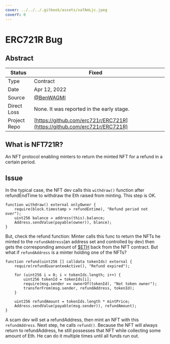 ```yaml
---
cover: ../../../.gitbook/assets/xafAmLjc.jpeg
coverY: 0
---
```


# ERC721R Bug

## Abstract

| Status       | Fixed                                                                    |   |
| ------------ | ------------------------------------------------------------------------ | - |
| Type         | Contract                                                                 |   |
| Date         | Apr 12, 2022                                                             |   |
| Source       | [@BenWAGMI](https://twitter.com/BenWAGMI/status/1513793556367884289)     |   |
| Direct Loss  | None. It was reported in the early stage.                                |   |
| Project Repo | [https://github.com/erc721r/ERC721R](https://github.com/erc721r/ERC721R) |   |

## What is NFT721R?

An NFT protocol enabling minters to return the minted NFT for a refund in a certain period.

## Issue

In the typical case, the NFT dev calls this `withdraw()` function after refundEndTime to withdraw the Eth raised from minting. This step is OK.

```
function withdraw() external onlyOwner {
    require(block.timestamp > refundEntime), "Refund period not over");
    uint256 balance = address(this).balance;
    Address.sendValue(payable(owner)), blance);
}
```

But, check the refund function: Minter calls this func to return the NFTs he minted to the `refundAddress`(an address set and controlled by dev) then gets the corresponding amount of [$ETH](https://twitter.com/search?q=%24ETH\&src=cashtag\_click) back from the NFT contract. But what if `refundAddress` is a minter holding one of the NFTs?

```
function refund(uint256 [] calldata tokenIds) external {
    require(refundGuaranteeActive(), "Refund expired");

    for (uint256 i = 0; i < tokenIds.length; i++) {
        uint256 tokenId = tokenIds[i];
        require(msg.sender == ownerOf(tokenId), "Not token owner");
        transferFrom(msg.sender, refundAddress, tokenId);
    }

    uint256 refundAmount = tokenIds.length * mintPrice;
    Address.sendValue(payable(msg.sender)), refundAmount);
}
```

A scam dev will set a refundAddress, then mint an NFT with this `refundAddress`. Next step, he calls `refund()`. Because the NFT will always return to refundAddress, he still possesses that NFT while collecting some amount of Eth. He can do it multiple times until all funds run out.
